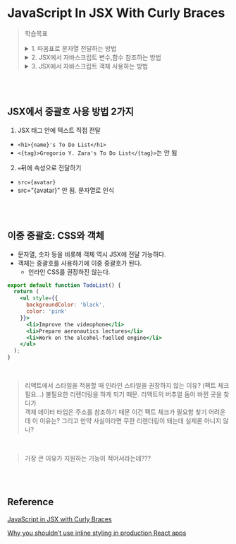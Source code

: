 # JavaScript In JSX With Curly Braces

> 학습목표  
> <details>
> <summary>1. 따옴표로 문자열 전달하는 방법</summary>
> <div>
> JSX 속성은 문자열(작은 따옴표, 큰 따옴표)로 전달
> </div>
> </details>
> <details>
> <summary>2. JSX에서 자바스크립트 변수,함수 참조하는 방법</summary>
> <div>
> 중괄호
> </div>
> </details>
> <details>
> <summary>3. JSX에서 자바스크립트 객체 사용하는 방법</summary>
> <div>
> 이중 중괄호
> </div>
> </details>

<br><br>

## JSX에서 중괄호 사용 방법 2가지
1. JSX 태그 안에 텍스트 직접 전달
- `<h1>{name}'s To Do List</h1>`
- `<{tag}>Gregorio Y. Zara's To Do List</{tag}>`는 안 됨

2. `=`뒤에 속성으로 전달하기
- `src={avatar}`
- src="{avatar}" 안 됨. 문자열로 인식

<br><br>

## 이중 중괄호: CSS와 객체
- 문자열, 숫자 등을 비롯해 객체 역시 JSX에 전달 가능하다.
- 객체는 중괄호를 사용하기에 이중 중괄호가 된다.
  - 인라인 CSS를 권장하진 않는다.


```jsx
export default function TodoList() {
  return (
    <ul style={{
      backgroundColor: 'black',
      color: 'pink'
    }}>
      <li>Improve the videophone</li>
      <li>Prepare aeronautics lectures</li>
      <li>Work on the alcohol-fuelled engine</li>
    </ul>
  );
}
```

<br>

> 리액트에서 스타일을 적용할 때 인라인 스타일을 권장하지 않는 이유? (팩트 체크 필요...)
> 불필요한 리렌더링을 하게 되기 때문. 리액트의 버추얼 돔이 바뀐 곳을 찾다가   
> 객체 데이터 타입은 주소를 참조하기 때문 
> 이건 팩트 체크가 필요함 찾기 어려운데 이 이유는? 그리고 만약 사실이라면 무한 리렌더링이 돼는데 실제론 아니지 않나? 

<br>

> 가장 큰 이유가 지원하는 기능이 적어서라는데??? 

<br><br>

## Reference <!-- omit in toc -->
[JavaScript in JSX with Curly Braces](https://beta.reactjs.org/learn/javascript-in-jsx-with-curly-braces)

[Why you shouldn’t use inline styling in production React apps](https://blog.logrocket.com/why-you-shouldnt-use-inline-styling-in-production-react-apps/)